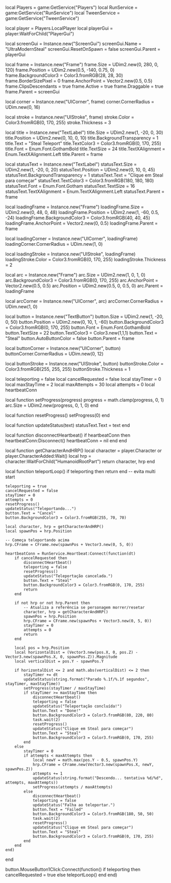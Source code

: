 local Players = game:GetService("Players")
local RunService = game:GetService("RunService")
local TweenService = game:GetService("TweenService")

local player = Players.LocalPlayer
local playerGui = player:WaitForChild("PlayerGui")

local screenGui = Instance.new("ScreenGui")
screenGui.Name = "UltraModernSteal"
screenGui.ResetOnSpawn = false
screenGui.Parent = playerGui

local frame = Instance.new("Frame")
frame.Size = UDim2.new(0, 280, 0, 120)
frame.Position = UDim2.new(0.5, -140, 0.75, 0)
frame.BackgroundColor3 = Color3.fromRGB(28, 28, 30)
frame.BorderSizePixel = 0
frame.AnchorPoint = Vector2.new(0.5, 0.5)
frame.ClipsDescendants = true
frame.Active = true
frame.Draggable = true
frame.Parent = screenGui

local corner = Instance.new("UICorner", frame)
corner.CornerRadius = UDim.new(0, 16)

local stroke = Instance.new("UIStroke", frame)
stroke.Color = Color3.fromRGB(0, 170, 255)
stroke.Thickness = 3

local title = Instance.new("TextLabel")
title.Size = UDim2.new(1, -20, 0, 30)
title.Position = UDim2.new(0, 10, 0, 10)
title.BackgroundTransparency = 1
title.Text = "Steal Teleport"
title.TextColor3 = Color3.fromRGB(0, 170, 255)
title.Font = Enum.Font.GothamBold
title.TextSize = 24
title.TextXAlignment = Enum.TextXAlignment.Left
title.Parent = frame

local statusText = Instance.new("TextLabel")
statusText.Size = UDim2.new(1, -20, 0, 20)
statusText.Position = UDim2.new(0, 10, 0, 45)
statusText.BackgroundTransparency = 1
statusText.Text = "Clique em Steal para começar"
statusText.TextColor3 = Color3.fromRGB(180, 180, 180)
statusText.Font = Enum.Font.Gotham
statusText.TextSize = 16
statusText.TextXAlignment = Enum.TextXAlignment.Left
statusText.Parent = frame

local loadingFrame = Instance.new("Frame")
loadingFrame.Size = UDim2.new(0, 48, 0, 48)
loadingFrame.Position = UDim2.new(1, -60, 0.5, -24)
loadingFrame.BackgroundColor3 = Color3.fromRGB(40, 40, 45)
loadingFrame.AnchorPoint = Vector2.new(0, 0.5)
loadingFrame.Parent = frame

local loadingCorner = Instance.new("UICorner", loadingFrame)
loadingCorner.CornerRadius = UDim.new(1, 0)

local loadingStroke = Instance.new("UIStroke", loadingFrame)
loadingStroke.Color = Color3.fromRGB(0, 170, 255)
loadingStroke.Thickness = 2

local arc = Instance.new("Frame")
arc.Size = UDim2.new(1, 0, 1, 0)
arc.BackgroundColor3 = Color3.fromRGB(0, 170, 255)
arc.AnchorPoint = Vector2.new(0.5, 0.5)
arc.Position = UDim2.new(0.5, 0, 0.5, 0)
arc.Parent = loadingFrame

local arcCorner = Instance.new("UICorner", arc)
arcCorner.CornerRadius = UDim.new(1, 0)

local button = Instance.new("TextButton")
button.Size = UDim2.new(1, -20, 0, 50)
button.Position = UDim2.new(0, 10, 1, -60)
button.BackgroundColor3 = Color3.fromRGB(0, 170, 255)
button.Font = Enum.Font.GothamBold
button.TextSize = 22
button.TextColor3 = Color3.new(1,1,1)
button.Text = "Steal"
button.AutoButtonColor = false
button.Parent = frame

local buttonCorner = Instance.new("UICorner", button)
buttonCorner.CornerRadius = UDim.new(0, 12)

local buttonStroke = Instance.new("UIStroke", button)
buttonStroke.Color = Color3.fromRGB(255, 255, 255)
buttonStroke.Thickness = 1

local teleporting = false
local cancelRequested = false
local stayTimer = 0
local maxStayTime = 2
local maxAttempts = 30
local attempts = 0
local heartbeatConn

local function setProgress(progress)
	progress = math.clamp(progress, 0, 1)
	arc.Size = UDim2.new(progress, 0, 1, 0)
end

local function resetProgress()
	setProgress(0)
end

local function updateStatus(text)
	statusText.Text = text
end

local function disconnectHeartbeat()
	if heartbeatConn then
		heartbeatConn:Disconnect()
		heartbeatConn = nil
	end
end

local function getCharacterAndHRP()
	local character = player.Character or player.CharacterAdded:Wait()
	local hrp = character:WaitForChild("HumanoidRootPart")
	return character, hrp
end

local function teleportLoop()
	if teleporting then return end -- evita multi start

	teleporting = true
	cancelRequested = false
	stayTimer = 0
	attempts = 0
	resetProgress()
	updateStatus("Teleportando...")
	button.Text = "Cancel"
	button.BackgroundColor3 = Color3.fromRGB(255, 70, 70)

	local character, hrp = getCharacterAndHRP()
	local spawnPos = hrp.Position

	-- Começa teleportando acima
	hrp.CFrame = CFrame.new(spawnPos + Vector3.new(0, 5, 0))

	heartbeatConn = RunService.Heartbeat:Connect(function(dt)
		if cancelRequested then
			disconnectHeartbeat()
			teleporting = false
			resetProgress()
			updateStatus("Teleportação cancelada.")
			button.Text = "Steal"
			button.BackgroundColor3 = Color3.fromRGB(0, 170, 255)
			return
		end

		if not hrp or not hrp.Parent then
			-- Atualiza a referência se personagem morrer/resetar
			character, hrp = getCharacterAndHRP()
			spawnPos = hrp.Position
			hrp.CFrame = CFrame.new(spawnPos + Vector3.new(0, 5, 0))
			stayTimer = 0
			attempts = 0
			return
		end

		local pos = hrp.Position
		local horizontalDist = (Vector3.new(pos.X, 0, pos.Z) - Vector3.new(spawnPos.X, 0, spawnPos.Z)).Magnitude
		local verticalDist = pos.Y - spawnPos.Y

		if horizontalDist <= 2 and math.abs(verticalDist) <= 2 then
			stayTimer += dt
			updateStatus(string.format("Parado %.1f/%.1f segundos", stayTimer, maxStayTime))
			setProgress(stayTimer / maxStayTime)
			if stayTimer >= maxStayTime then
				disconnectHeartbeat()
				teleporting = false
				updateStatus("Teleportação concluída!")
				button.Text = "Done!"
				button.BackgroundColor3 = Color3.fromRGB(80, 220, 80)
				task.wait(2)
				resetProgress()
				updateStatus("Clique em Steal para começar")
				button.Text = "Steal"
				button.BackgroundColor3 = Color3.fromRGB(0, 170, 255)
			end
		else
			stayTimer = 0
			if attempts < maxAttempts then
				local newY = math.max(pos.Y - 0.5, spawnPos.Y)
				hrp.CFrame = CFrame.new(Vector3.new(spawnPos.X, newY, spawnPos.Z))
				attempts += 1
				updateStatus(string.format("Descendo... tentativa %d/%d", attempts, maxAttempts))
				setProgress(attempts / maxAttempts)
			else
				disconnectHeartbeat()
				teleporting = false
				updateStatus("Falha ao teleportar.")
				button.Text = "Failed"
				button.BackgroundColor3 = Color3.fromRGB(180, 50, 50)
				task.wait(2)
				resetProgress()
				updateStatus("Clique em Steal para começar")
				button.Text = "Steal"
				button.BackgroundColor3 = Color3.fromRGB(0, 170, 255)
			end
		end
	end)
end

button.MouseButton1Click:Connect(function()
	if teleporting then
		cancelRequested = true
	else
		teleportLoop()
	end
end)
